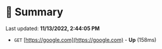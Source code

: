 # 📖 Summary
Last updated: **11/13/2022, 2:44:05 PM**

- `GET` [https://google.com](https://google.com) - **Up** (158ms)
